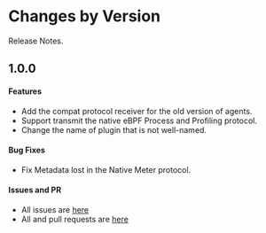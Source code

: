 Changes by Version
==================
Release Notes.

1.0.0
------------------
#### Features
* Add the compat protocol receiver for the old version of agents.
* Support transmit the native eBPF Process and Profiling protocol.
* Change the name of plugin that is not well-named.

#### Bug Fixes
* Fix Metadata lost in the Native Meter protocol.

#### Issues and PR
- All issues are [here](https://github.com/apache/skywalking/milestone/115?closed=1)
- All and pull requests are [here](https://github.com/apache/skywalking-satellite/pulls?q=is%3Apr+milestone%3A1.0.0+is%3Aclosed)